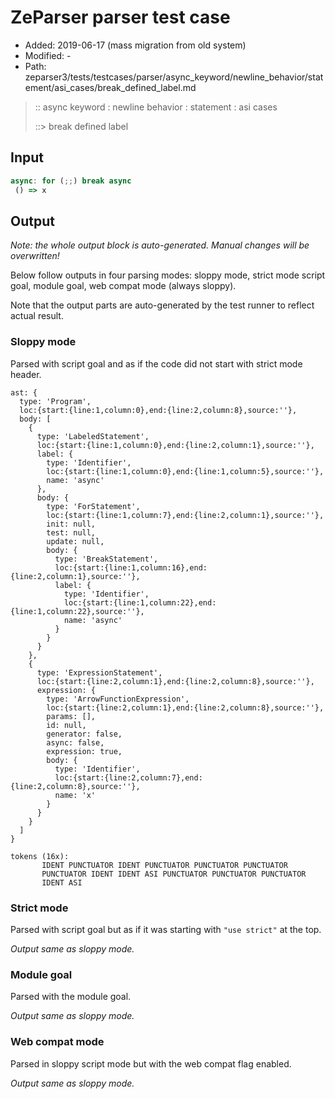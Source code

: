# ZeParser parser test case

- Added: 2019-06-17 (mass migration from old system)
- Modified: -
- Path: zeparser3/tests/testcases/parser/async_keyword/newline_behavior/statement/asi_cases/break_defined_label.md

> :: async keyword : newline behavior : statement : asi cases
>
> ::> break defined label

## Input

`````js
async: for (;;) break async 
 () => x
`````

## Output

_Note: the whole output block is auto-generated. Manual changes will be overwritten!_

Below follow outputs in four parsing modes: sloppy mode, strict mode script goal, module goal, web compat mode (always sloppy).

Note that the output parts are auto-generated by the test runner to reflect actual result.

### Sloppy mode

Parsed with script goal and as if the code did not start with strict mode header.

`````
ast: {
  type: 'Program',
  loc:{start:{line:1,column:0},end:{line:2,column:8},source:''},
  body: [
    {
      type: 'LabeledStatement',
      loc:{start:{line:1,column:0},end:{line:2,column:1},source:''},
      label: {
        type: 'Identifier',
        loc:{start:{line:1,column:0},end:{line:1,column:5},source:''},
        name: 'async'
      },
      body: {
        type: 'ForStatement',
        loc:{start:{line:1,column:7},end:{line:2,column:1},source:''},
        init: null,
        test: null,
        update: null,
        body: {
          type: 'BreakStatement',
          loc:{start:{line:1,column:16},end:{line:2,column:1},source:''},
          label: {
            type: 'Identifier',
            loc:{start:{line:1,column:22},end:{line:1,column:22},source:''},
            name: 'async'
          }
        }
      }
    },
    {
      type: 'ExpressionStatement',
      loc:{start:{line:2,column:1},end:{line:2,column:8},source:''},
      expression: {
        type: 'ArrowFunctionExpression',
        loc:{start:{line:2,column:1},end:{line:2,column:8},source:''},
        params: [],
        id: null,
        generator: false,
        async: false,
        expression: true,
        body: {
          type: 'Identifier',
          loc:{start:{line:2,column:7},end:{line:2,column:8},source:''},
          name: 'x'
        }
      }
    }
  ]
}

tokens (16x):
       IDENT PUNCTUATOR IDENT PUNCTUATOR PUNCTUATOR PUNCTUATOR
       PUNCTUATOR IDENT IDENT ASI PUNCTUATOR PUNCTUATOR PUNCTUATOR
       IDENT ASI
`````

### Strict mode

Parsed with script goal but as if it was starting with `"use strict"` at the top.

_Output same as sloppy mode._

### Module goal

Parsed with the module goal.

_Output same as sloppy mode._

### Web compat mode

Parsed in sloppy script mode but with the web compat flag enabled.

_Output same as sloppy mode._
